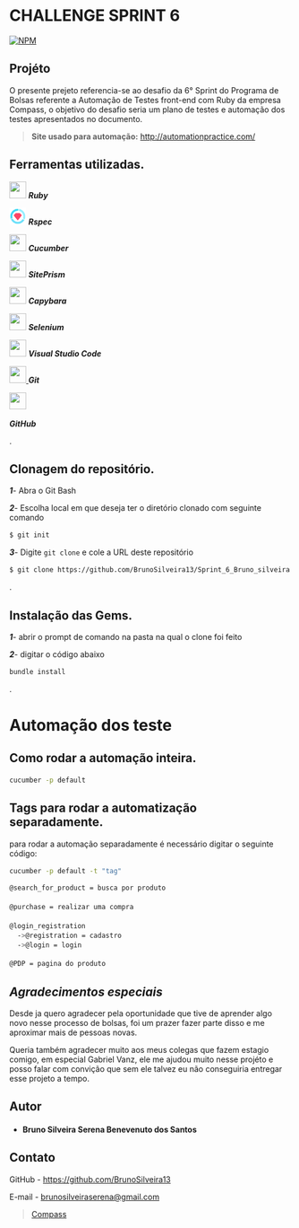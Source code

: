 # CHALLENGE SPRINT 6

[![NPM](https://img.shields.io/npm/l/react)](https://github.com/devsuperior/sds1-wmazoni/blob/master/LICENSE) 

## Projéto 
 
O presente prejeto referencia-se ao desafio da 6° Sprint do Programa de Bolsas referente a Automação de Testes front-end com Ruby da empresa Compass, o objetivo do desafio seria um plano de testes e automação dos testes apresentados no documento.

>**Site usado para automação:** http://automationpractice.com/

## Ferramentas utilizadas.

<a href="https://www.ruby-lang.org/pt/" title="Ruby"><img height="30" width="30" src="https://img.icons8.com/color/344/ruby-programming-language.png"></a> 
***Ruby***

<a href="https://rspec.info/" title="Rspec"><img height="30" width="30" src=https://github.com/ypek/teste-/raw/main/logo%20rspec.png></a>
***Rspec***

<a href="https://cucumber.io/" title="Cucumber"> <img height="30" width="30" src="https://cdn.jsdelivr.net/gh/devicons/devicon/icons/cucumber/cucumber-plain.svg"></a>
***Cucumber***

<a href="https://github.com/site-prism" title="Site Prism"> <img height="30" width="30" src="https://avatars.githubusercontent.com/u/51700553?s=200&v=4"></a>
***SitePrism***

<a href="https://github.com/teamcapybara" title="Capybara"> <img height="30" width="30" src="https://avatars.githubusercontent.com/u/23465623?s=200&v=4"></a>
***Capybara***

<a href="https://www.selenium.dev/" title="Selenium"> <img height="30" width="30" src="https://avatars0.githubusercontent.com/u/983927?v=3&s=400"></a>
***Selenium***

<a href="https://code.visualstudio.com/" title="Visual Studio Code"><img height="30" width="30" src="https://img.icons8.com/color/344/visual-studio-code-2019.png"></a>
***Visual Studio Code***

<a href="https://git-scm.com/" title="Git"><img height="30" width="30" 
src="https://camo.githubusercontent.com/fbfcb9e3dc648adc93bef37c718db16c52f617ad055a26de6dc3c21865c3321d/68747470733a2f2f7777772e766563746f726c6f676f2e7a6f6e652f6c6f676f732f6769742d73636d2f6769742d73636d2d69636f6e2e737667"> </a>
***Git***

<a href="https://github.com/" title="GitHub"> <img height="30" width="30" src="https://cdn-icons-png.flaticon.com/512/25/25231.png"></a></p>
***GitHub***

.

## Clonagem do repositório.

***1***- Abra o Git Bash

***2***- Escolha local em que deseja ter o diretório clonado com seguinte comando

```bash
$ git init
```

***3***- Digite ```git clone``` e cole a URL deste repositório

```bash
$ git clone https://github.com/BrunoSilveira13/Sprint_6_Bruno_silveira
```

.

## Instalação das Gems.

***1***- abrir o prompt de comando na pasta na qual o clone foi feito

***2***- digitar o código abaixo

```bash
bundle install
```

.

# Automação dos teste

## Como rodar a automação inteira.

```bash
cucumber -p default
```

## Tags para rodar a automatização separadamente.

para rodar a automação separadamente é necessário digitar o seguinte código:

```bash
cucumber -p default -t "tag"
```

```bash
@search_for_product = busca por produto

@purchase = realizar uma compra

@login_registration 
  ->@registration = cadastro 
  ->@login = login
  
@PDP = pagina do produto
```

## *Agradecimentos especiais*
Desde ja quero agradecer pela oportunidade que tive de aprender algo novo nesse processo de bolsas, foi um prazer fazer parte disso e me aproximar mais de pessoas novas.

Queria também agradecer muito aos meus colegas que fazem estagio comigo, em especial Gabriel Vanz, ele me ajudou muito nesse projéto e posso falar com convição que sem ele talvez eu não conseguiria entregar esse projeto a tempo. 

## Autor

* #### Bruno Silveira Serena Benevenuto dos Santos

## Contato

GitHub - https://github.com/BrunoSilveira13

E-mail - brunosilveiraserena@gmail.com

>[Compass](https://compass.uol/)

